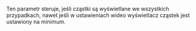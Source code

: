 Ten parametr steruje, jeśli cząstki są wyświetlane we wszystkich przypadkach, nawet jeśli w ustawieniach wideo wyświetlacz cząstek jest ustawiony na minimum.
